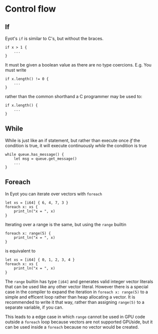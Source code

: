 # Control flow

## If

Eyot's `if` is similar to C's, but without the braces.

```
if x > 1 {
    ...
}
```

It must be given a boolean value as there are no type coercions. E.g. You must write

```
if x.length() != 0 {
    ...
}
```

rather than the common shorthand a C programmer may be used to:

```
if x.length() {
    ...
}
```

## While

While is just like an if statement, but rather than execute once *if* the condition is true, it will execute continuously *while* the condition is true

```
while queue.has_message() {
    let msg = queue.get_message()
    ...
}
```

## Foreach

In Eyot you can iterate over vectors with `foreach`

```
let xs = [i64] { 6, 4, 7, 3 }
foreach x: xs {
    print_ln("x = ", x)
}
```

Iterating over a range is the same, but using the `range` builtin

```
foreach x: range(5) {
    print_ln("x = ", x)
}
```

is equivalent to

```
let xs = [i64] { 0, 1, 2, 3, 4 }
foreach x: xs {
    print_ln("x = ", x)
}
```

The `range` builtin has type `[i64]` and generates valid integer vector literals that can be used like any other vector literal.
However there is a special case in the compiler to expand the iteration in `foreach x: range(5)` to a simple and efficent loop rather than heap allocating a vector.
It is recommended to write it that way, rather than assigning `range(5)` to a separate variable, if you can.

This leads to a edge case in which `range` cannot be used in GPU code outside a `foreach` loop because vectors are not supported GPUside, but it can be used inside a `foreach` because no vector would be created.

